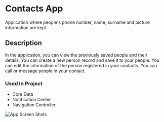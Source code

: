 # Contacts App

Application where people's phone number, name, surname and picture information are kept

## Description

In the application, you can view the previously saved people and their details. You can create a new person record and save it to your people. You can edit the information of the person registered in your contacts. You can call or message people in your contact.

### Used In Project
- Core Data
- Notification Center
- Navigation Controller

![App Screen Shots](https://user-images.githubusercontent.com/59059790/170845353-b7a3bc18-64ed-4fb3-920a-697fa8a3612b.png)
